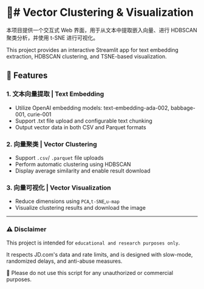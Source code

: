  
# 🧠# Vector Clustering & Visualization



本项目提供一个交互式 Web 界面，用于从文本中提取嵌入向量、进行 HDBSCAN 聚类分析，并使用 t-SNE 进行可视化。

This project provides an interactive Streamlit app for text embedding extraction, HDBSCAN clustering, and TSNE-based visualization.




## 🚀 Features

### 1. 文本向量提取 | Text Embedding
- Utilize OpenAI embedding models: text-embedding-ada-002, babbage-001, curie-001
- Support .txt file upload and configurable text chunking
- Output vector data in both CSV and Parquet formats

### 2. 向量聚类 | Vector Clustering
- Support ```.csv```/ ```.parquet``` file uploads
- Perform automatic clustering using HDBSCAN
- Display average similarity and enable result download

### 3. 向量可视化 | Vector Visualization
- Reduce dimensions using ```PCA```,```t-SNE```,```u-map```
- Visualize clustering results and download the image

---
### ⚠️ Disclaimer
  
This project is intended for `educational and research purposes only`.  

It respects JD.com's data and rate limits, and is designed with slow-mode, randomized delays, and anti-abuse measures.


🚫 Please do not use this script for any unauthorized or commercial purposes.


